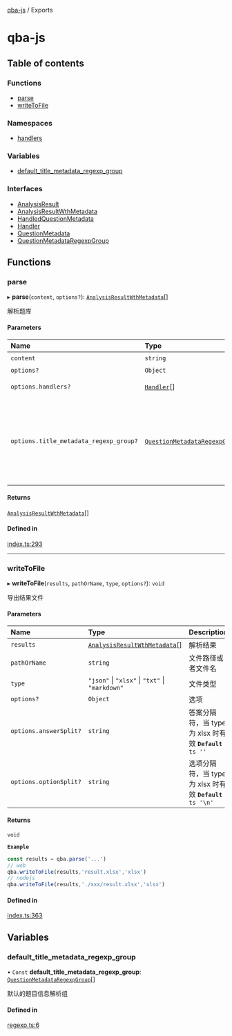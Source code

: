 [qba-js](README.md) / Exports

# qba-js

## Table of contents

### Functions

- [parse](modules.md#parse)
- [writeToFile](modules.md#writetofile)

### Namespaces

- [handlers](modules/handlers.md)

### Variables

- [default\_title\_metadata\_regexp\_group](modules.md#default_title_metadata_regexp_group)

### Interfaces

- [AnalysisResult](interfaces/AnalysisResult.md)
- [AnalysisResultWthMetadata](interfaces/AnalysisResultWthMetadata.md)
- [HandledQuestionMetadata](interfaces/HandledQuestionMetadata.md)
- [Handler](interfaces/Handler.md)
- [QuestionMetadata](interfaces/QuestionMetadata.md)
- [QuestionMetadataRegexpGroup](interfaces/QuestionMetadataRegexpGroup.md)

## Functions

### parse

▸ **parse**(`content`, `options?`): [`AnalysisResultWthMetadata`](interfaces/AnalysisResultWthMetadata.md)[]

解析题库

#### Parameters

| Name | Type | Description |
| :------ | :------ | :------ |
| `content` | `string` | 题库文本 |
| `options?` | `Object` | - |
| `options.handlers?` | [`Handler`](interfaces/Handler.md)[] | 处理器 - 可用的默认处理器 : [qba.handlers](modules/handlers.md) |
| `options.title_metadata_regexp_group?` | [`QuestionMetadataRegexpGroup`](interfaces/QuestionMetadataRegexpGroup.md)[] | 题目信息解析组 可以自定义题目信息解析组 **`Example`** 如果题目为以下的格式 ``` 1. xxxxx [多选题] ``` 则需要自定义为： ```js parse(`1. xxxxx [多选题]...`,{ title_metadata_regexp_group:[ { regexp: /(\[..题\])$/, groups: [['type', 1]] }, { regexp: /^(\d+)\./, groups: [['index', 1]] } ] }) ``` **`Default`** ```ts default_title_metadata_regexp_group ``` |

#### Returns

[`AnalysisResultWthMetadata`](interfaces/AnalysisResultWthMetadata.md)[]

#### Defined in

[index.ts:293](https://github.com/enncy/qba-js/blob/ae2de1edc17ef9526d2d8e87b008fa3540aba583/src/index.ts#L293)

___

### writeToFile

▸ **writeToFile**(`results`, `pathOrName`, `type`, `options?`): `void`

导出结果文件

#### Parameters

| Name | Type | Description |
| :------ | :------ | :------ |
| `results` | [`AnalysisResultWthMetadata`](interfaces/AnalysisResultWthMetadata.md)[] | 解析结果 |
| `pathOrName` | `string` | 文件路径或者文件名 |
| `type` | ``"json"`` \| ``"xlsx"`` \| ``"txt"`` \| ``"markdown"`` | 文件类型 |
| `options?` | `Object` | 选项 |
| `options.answerSplit?` | `string` | 答案分隔符，当 type 为 xlsx 时有效 **`Default`** ```ts '' ``` |
| `options.optionSplit?` | `string` | 选项分隔符，当 type 为 xlsx 时有效 **`Default`** ```ts '\n' ``` |

#### Returns

`void`

**`Example`**

```js
const results = qba.parse('...')
// web
qba.writeToFile(results,'result.xlsx','xlsx')
// nodejs
qba.writeToFile(results,'./xxx/result.xlsx','xlsx')
```

#### Defined in

[index.ts:363](https://github.com/enncy/qba-js/blob/ae2de1edc17ef9526d2d8e87b008fa3540aba583/src/index.ts#L363)

## Variables

### default\_title\_metadata\_regexp\_group

• `Const` **default\_title\_metadata\_regexp\_group**: [`QuestionMetadataRegexpGroup`](interfaces/QuestionMetadataRegexpGroup.md)[]

默认的题目信息解析组

#### Defined in

[regexp.ts:6](https://github.com/enncy/qba-js/blob/ae2de1edc17ef9526d2d8e87b008fa3540aba583/src/regexp.ts#L6)

